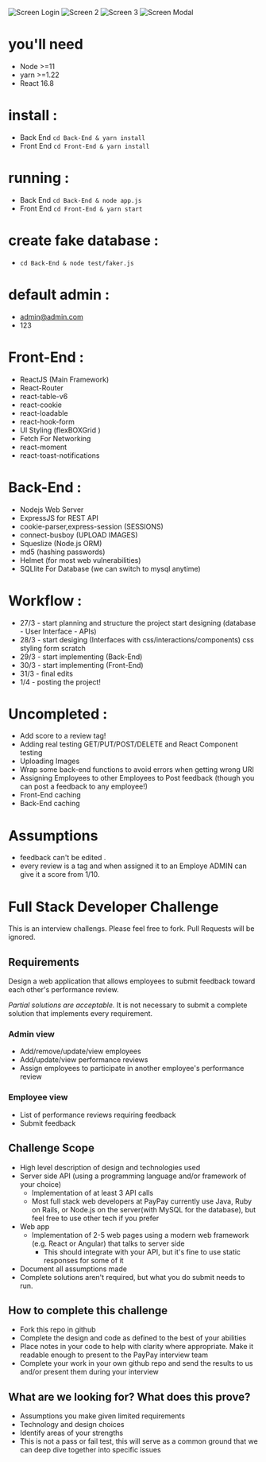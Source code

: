 ![Screen Login](./screen-login.png)
![Screen 2](./screen2.png)
![Screen 3](./screen1.png)
![Screen Modal](./modal.png)

# you'll need
  * Node  >=11
  * yarn  >=1.22
  * React 16.8
  
# install : 
  * Back End  ```cd Back-End & yarn install ```
  * Front End ```cd Front-End & yarn install ```
# running :
  * Back End ```cd Back-End & node app.js```
  * Front End ```cd Front-End & yarn start```
# create fake database : 
  * ```cd Back-End & node test/faker.js```
# default admin : 
  *  admin@admin.com
  *  123
# Front-End : 
* ReactJS (Main Framework)
* React-Router 
* react-table-v6
* react-cookie
* react-loadable
* react-hook-form
* UI Styling (flexBOXGrid )
* Fetch For Networking
* react-moment
* react-toast-notifications

# Back-End : 
* Nodejs Web Server
* ExpressJS for REST API
* cookie-parser,express-session (SESSIONS)
* connect-busboy (UPLOAD IMAGES)
* Squeslize (Node.js ORM)
* md5 (hashing passwords)
* Helmet (for most web vulnerabilities)
* SQLlite For Database (we can switch to mysql anytime)


# Workflow : 
* 27/3 - start planning and structure  the project start designing (database - User Interface - APIs)
* 28/3 - start desiging (Interfaces with css/interactions/components) css styling form scratch
* 29/3 - start implementing (Back-End)
* 30/3 - start implementing (Front-End)
* 31/3 - final edits
* 1/4  - posting the project!



# Uncompleted : 
* Add score to a review tag!
* Adding real testing GET/PUT/POST/DELETE and React Component testing
* Uploading Images
* Wrap some back-end functions to avoid errors when getting wrong URI
* Assigning Employees to other Employees to Post feedback (though you can post a feedback to any employee!)
* Front-End  caching
* Back-End  caching


# Assumptions
* feedback can't be edited .
* every review is a tag and when assigned it to an Employe ADMIN can give it a score from 1/10.




# Full Stack Developer Challenge
This is an interview challengs. Please feel free to fork. Pull Requests will be ignored.

## Requirements
Design a web application that allows employees to submit feedback toward each other's performance review.

*Partial solutions are acceptable.*  It is not necessary to submit a complete solution that implements every requirement.

### Admin view
* Add/remove/update/view employees
* Add/update/view performance reviews
* Assign employees to participate in another employee's performance review

### Employee view
* List of performance reviews requiring feedback
* Submit feedback

## Challenge Scope
* High level description of design and technologies used
* Server side API (using a programming language and/or framework of your choice)
  * Implementation of at least 3 API calls
  * Most full stack web developers at PayPay currently use Java, Ruby on Rails, or Node.js on the server(with MySQL for the database), but feel free to use other tech if you prefer
* Web app
  * Implementation of 2-5 web pages using a modern web framework (e.g. React or Angular) that talks to server side
    * This should integrate with your API, but it's fine to use static responses for some of it 
* Document all assumptions made
* Complete solutions aren't required, but what you do submit needs to run.

## How to complete this challenge
* Fork this repo in github
* Complete the design and code as defined to the best of your abilities
* Place notes in your code to help with clarity where appropriate. Make it readable enough to present to the PayPay interview team
* Complete your work in your own github repo and send the results to us and/or present them during your interview

## What are we looking for? What does this prove?
* Assumptions you make given limited requirements
* Technology and design choices
* Identify areas of your strengths
* This is not a pass or fail test, this will serve as a common ground that we can deep dive together into specific issues
